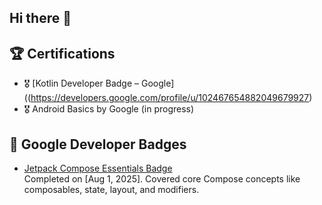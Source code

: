 ## Hi there 👋

## 🏆 Certifications
- 🎖️ [Kotlin Developer Badge – Google]((https://developers.google.com/profile/u/102467654882049679927)
- 🎖️ Android Basics by Google (in progress)

## 🏅 Google Developer Badges

- [Jetpack Compose Essentials Badge](https://developers.google.com/profile/badges/playlists/android/jetpack-compose-for-android-developers-1)  
  Completed on [Aug 1, 2025]. Covered core Compose concepts like composables, state, layout, and modifiers.

<!--
**srinivas-android/srinivas-android** is a ✨ _special_ ✨ repository because its `README.md` (this file) appears on your GitHub profile.

Here are some ideas to get you started:

- 🔭 I’m currently working on ...
- 🌱 I’m currently learning ...
- 👯 I’m looking to collaborate on ...
- 🤔 I’m looking for help with ...
- 💬 Ask me about ...
- 📫 How to reach me: ...
- 😄 Pronouns: ...
- ⚡ Fun fact: ...
-->
